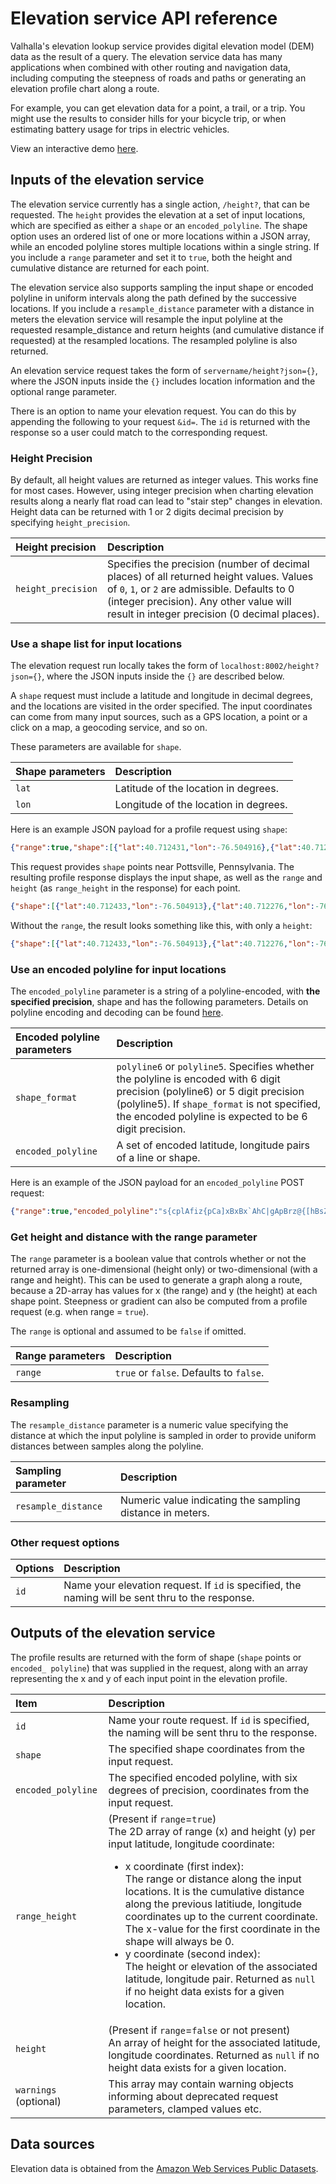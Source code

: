# Elevation service API reference

Valhalla's elevation lookup service provides digital elevation model (DEM) data as the result of a query. The elevation service data has many applications when combined with other routing and navigation data, including computing the steepness of roads and paths or generating an elevation profile chart along a route.

For example, you can get elevation data for a point, a trail, or a trip. You might use the results to consider hills for your bicycle trip, or when estimating battery usage for trips in electric vehicles.

View an interactive demo [here](http://valhalla.github.io/demos/elevation).

## Inputs of the elevation service

The elevation service currently has a single action, `/height?`, that can be requested. The `height` provides the elevation at a set of input locations, which are specified as either a `shape` or an `encoded_polyline`. The shape option uses an ordered list of one or more locations within a JSON array, while an encoded polyline stores multiple locations within a single string. If you include a `range` parameter and set it to `true`, both the height and cumulative distance are returned for each point.

The elevation service also supports sampling the input shape or encoded polyline in uniform intervals along the path defined by the successive locations. If you include a `resample_distance` parameter with a distance in meters the elevation service will resample the input polyline at the requested resample_distance and return heights (and cumulative distance if requested) at the resampled locations. The resampled polyline is also returned.

An elevation service request takes the form of `servername/height?json={}`, where the JSON inputs inside the ``{}`` includes location information and the optional range parameter.

There is an option to name your elevation request. You can do this by appending the following to your request `&id=`.  The `id` is returned with the response so a user could match to the corresponding request.

### Height Precision
By default, all height values are returned as integer values. This works fine for most cases. However, using integer precision when charting elevation results along a nearly flat road can lead to "stair step" changes in elevation. Height data can be returned with 1 or 2 digits decimal precision by specifying `height_precision`. 

| Height precision | Description |
| :--------- | :----------- |
| `height_precision` | Specifies the precision (number of decimal places) of all returned height values. Values of `0`, `1`, or `2` are admissible. Defaults to 0 (integer precision). Any other value will result in integer precision (0 decimal places).

### Use a shape list for input locations

The elevation request run locally takes the form of `localhost:8002/height?json={}`, where the JSON inputs inside the `{}` are described below.

A `shape` request must include a latitude and longitude in decimal degrees, and the locations are visited in the order specified. The input coordinates can come from many input sources, such as a GPS location, a point or a click on a map, a geocoding service, and so on.

These parameters are available for `shape`.

| Shape parameters | Description |
| :--------- | :----------- |
| `lat` | Latitude of the location in degrees. |
| `lon` | Longitude of the location in degrees. |

Here is an example JSON payload for a profile request using `shape`:

```json
{"range":true,"shape":[{"lat":40.712431,"lon":-76.504916},{"lat":40.712275,"lon":-76.605259},{"lat":40.712122,"lon":-76.805694},{"lat":40.722431,"lon":-76.884916},{"lat":40.812275,"lon":-76.905259},{"lat":40.912122,"lon":-76.965694}]}&id=Pottsville
```

This request provides `shape` points near Pottsville, Pennsylvania. The resulting profile response displays the input shape, as well as the `range` and `height` (as `range_height` in the response) for each point.

```json
{"shape":[{"lat":40.712433,"lon":-76.504913},{"lat":40.712276,"lon":-76.605263},{"lat":40.712124,"lon":-76.805695},{"lat":40.722431,"lon":-76.884918},{"lat":40.812275,"lon":-76.905258},{"lat":40.912121,"lon":-76.965691}],"range_height":[[0,307],[8467,272],[25380,204],[32162,204],[42309,180],[54533,198]]}
```

Without the `range`, the result looks something like this, with only a `height`:

```json
{"shape":[{"lat":40.712433,"lon":-76.504913},{"lat":40.712276,"lon":-76.605263},{"lat":40.712124,"lon":-76.805695},{"lat":40.722431,"lon":-76.884918},{"lat":40.812275,"lon":-76.905258},{"lat":40.912121,"lon":-76.965691}],"height":[307,272,204,204,180,198]}
```

### Use an encoded polyline for input locations

The `encoded_polyline` parameter is a string of a polyline-encoded, with **the specified precision**, shape and has the following parameters. Details on polyline encoding and decoding can be found [here](../../decoding.md).

| Encoded polyline parameters | Description |
| :--------- | :----------- |
| `shape_format` | `polyline6` or `polyline5`. Specifies whether the polyline is encoded with 6 digit precision (polyline6) or 5 digit precision (polyline5). If `shape_format` is not specified, the encoded polyline is expected to be 6 digit precision.
| `encoded_polyline` | A set of encoded latitude, longitude pairs of a line or shape.|

Here is an example of the JSON payload for an `encoded_polyline` POST request:

```json
{"range":true,"encoded_polyline":"s{cplAfiz{pCa]xBxBx`AhC|gApBrz@{[hBsZhB_c@rFodDbRaG\\ypAfDec@l@mrBnHg|@?}TzAia@dFw^xKqWhNe^hWegBfvAcGpG{dAdy@_`CpoBqGfC_SnI{KrFgx@?ofA_Tus@c[qfAgw@s_Agc@}^}JcF{@_Dz@eFfEsArEs@pHm@pg@wDpkEx\\vjT}Djj@eUppAeKzj@eZpuE_IxaIcF~|@cBngJiMjj@_I`HwXlJuO^kKj@gJkAeaBy`AgNoHwDkAeELwD|@uDfC_i@bq@mOjUaCvDqBrEcAbGWbG|@jVd@rPkAbGsAfDqBvCaIrFsP~RoNjWajBlnD{OtZoNfXyBtE{B~HyAtEsFhL_DvDsGrF_I`HwDpGoH|T_IzLaMzKuOrFqfAbPwCl@_h@fN}OnI"}
```

### Get height and distance with the range parameter

The `range` parameter is a boolean value that controls whether or not the returned array is one-dimensional (height only) or two-dimensional (with a range and height). This can be used to generate a graph along a route, because a 2D-array has values for x (the range) and y (the height) at each shape point. Steepness or gradient can also be computed from a profile request (e.g. when range = `true`).

The `range` is optional and assumed to be `false` if omitted.

| Range parameters | Description |
| :--------- | :----------- |
| `range` | `true` or `false`. Defaults to `false`.|

### Resampling

The `resample_distance` parameter is a numeric value specifying the distance at which the input polyline is sampled in order to provide uniform distances between samples along the polyline.

| Sampling parameter | Description |
| :--------- | :----------- |
| `resample_distance` | Numeric value indicating the sampling distance in meters. |

### Other request options

| Options | Description |
| :------------------ | :----------- |
| `id` | Name your elevation request. If `id` is specified, the naming will be sent thru to the response. |

## Outputs of the elevation service

The profile results are returned with the form of shape (`shape` points or `encoded_ polyline`) that was supplied in the request, along with an array representing the x and y of each input point in the elevation profile.

| Item | Description |
| :---- | :----------- |
| `id` | Name your route request. If `id` is specified, the naming will be sent thru to the response. |
| `shape` | The specified shape coordinates from the input request. |
| `encoded_polyline` | The specified encoded polyline, with six degrees of precision, coordinates from the input request. |
| `range_height` | (Present if `range`=`true`)<br>The 2D array of range (x) and height (y) per input latitude, longitude coordinate:<ul><li>x coordinate (first index):<br>The range or distance along the input locations. It is the cumulative distance along the previous latitiude, longitude coordinates up to the current coordinate. The x-value for the first coordinate in the shape will always be 0.</li><li>y coordinate (second index):<br>The height or elevation of the associated latitude, longitude pair. Returned as `null` if no height data exists for a given location.</li></ul> |
| `height` | (Present if `range`=`false` or not present)<br>An array of height for the associated latitude, longitude coordinates. Returned as `null` if no height data exists for a given location. |
| `warnings` (optional) | This array may contain warning objects informing about deprecated request parameters, clamped values etc. | 


## Data sources

Elevation data is obtained from the [Amazon Web Services Public Datasets](https://aws.amazon.com/public-datasets/terrain/). 


